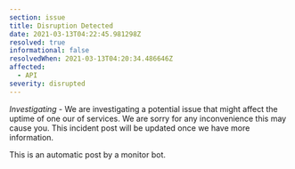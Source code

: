 ```yaml
---
section: issue
title: Disruption Detected
date: 2021-03-13T04:22:45.981298Z
resolved: true
informational: false
resolvedWhen: 2021-03-13T04:20:34.486646Z
affected:
  - API
severity: disrupted
---
```

*Investigating* - We are investigating a potential issue that might affect the uptime of one our of services. We are sorry for any inconvenience this may cause you. This incident post will be updated once we have more information.

This is an automatic post by a monitor bot.
        